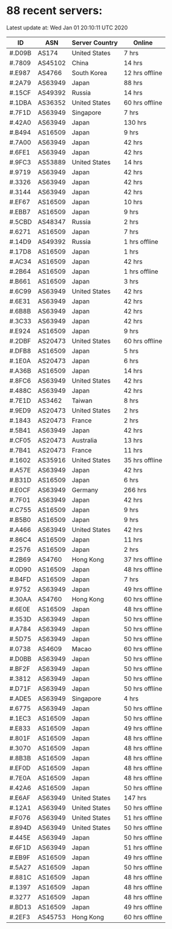 # 88 recent servers:

Latest update at: Wed Jan 01 20:10:11 UTC 2020

| ID | ASN | Server Country | Online |
| -- | --- | -------------- | ------ |
| #.D09B | AS174 | United States | 7 hrs |
| #.7809 | AS45102 | China | 14 hrs |
| #.E987 | AS4766 | South Korea | 12 hrs offline |
| #.2A79 | AS63949 | Japan | 88 hrs |
| #.15CF | AS49392 | Russia | 14 hrs |
| #.1DBA | AS36352 | United States | 60 hrs offline |
| #.7F1D | AS63949 | Singapore | 7 hrs |
| #.42A0 | AS63949 | Japan | 130 hrs |
| #.B494 | AS16509 | Japan | 9 hrs |
| #.7A00 | AS63949 | Japan | 42 hrs |
| #.6FE1 | AS63949 | Japan | 42 hrs |
| #.9FC3 | AS53889 | United States | 14 hrs |
| #.9719 | AS63949 | Japan | 42 hrs |
| #.3326 | AS63949 | Japan | 42 hrs |
| #.3144 | AS63949 | Japan | 42 hrs |
| #.EF67 | AS16509 | Japan | 10 hrs |
| #.EBB7 | AS16509 | Japan | 9 hrs |
| #.5CBD | AS48347 | Russia | 2 hrs |
| #.6271 | AS16509 | Japan | 7 hrs |
| #.14D9 | AS49392 | Russia | 1 hrs offline |
| #.17D8 | AS16509 | Japan | 1 hrs |
| #.AC34 | AS16509 | Japan | 42 hrs |
| #.2B64 | AS16509 | Japan | 1 hrs offline |
| #.B661 | AS16509 | Japan | 3 hrs |
| #.6C99 | AS63949 | United States | 42 hrs |
| #.6E31 | AS63949 | Japan | 42 hrs |
| #.6B8B | AS63949 | Japan | 42 hrs |
| #.3C33 | AS63949 | Japan | 42 hrs |
| #.E924 | AS16509 | Japan | 9 hrs |
| #.2DBF | AS20473 | United States | 60 hrs offline |
| #.DFB8 | AS16509 | Japan | 5 hrs |
| #.1E0A | AS20473 | Japan | 6 hrs |
| #.A36B | AS16509 | Japan | 14 hrs |
| #.8FC6 | AS63949 | United States | 42 hrs |
| #.488C | AS63949 | Japan | 42 hrs |
| #.7E1D | AS3462 | Taiwan | 8 hrs |
| #.9ED9 | AS20473 | United States | 2 hrs |
| #.1843 | AS20473 | France | 2 hrs |
| #.5B41 | AS63949 | Japan | 42 hrs |
| #.CF05 | AS20473 | Australia | 13 hrs |
| #.7B41 | AS20473 | France | 11 hrs |
| #.1602 | AS35916 | United States | 35 hrs offline |
| #.A57E | AS63949 | Japan | 42 hrs |
| #.B31D | AS16509 | Japan | 6 hrs |
| #.E0CF | AS63949 | Germany | 266 hrs |
| #.7F01 | AS63949 | Japan | 42 hrs |
| #.C755 | AS16509 | Japan | 9 hrs |
| #.B5B0 | AS16509 | Japan | 9 hrs |
| #.A466 | AS63949 | United States | 42 hrs |
| #.86C4 | AS16509 | Japan | 11 hrs |
| #.2576 | AS16509 | Japan | 2 hrs |
| #.2B69 | AS4760 | Hong Kong | 37 hrs offline |
| #.0D90 | AS16509 | Japan | 48 hrs offline |
| #.B4FD | AS16509 | Japan | 7 hrs |
| #.9752 | AS63949 | Japan | 49 hrs offline |
| #.30AA | AS4760 | Hong Kong | 60 hrs offline |
| #.6E0E | AS16509 | Japan | 48 hrs offline |
| #.353D | AS63949 | Japan | 50 hrs offline |
| #.A784 | AS63949 | Japan | 50 hrs offline |
| #.5D75 | AS63949 | Japan | 50 hrs offline |
| #.0738 | AS4609 | Macao | 60 hrs offline |
| #.D0BB | AS63949 | Japan | 50 hrs offline |
| #.BF2F | AS63949 | Japan | 50 hrs offline |
| #.3812 | AS63949 | Japan | 50 hrs offline |
| #.D71F | AS63949 | Japan | 50 hrs offline |
| #.ADE5 | AS63949 | Singapore | 4 hrs |
| #.6775 | AS63949 | Japan | 50 hrs offline |
| #.1EC3 | AS16509 | Japan | 50 hrs offline |
| #.E833 | AS16509 | Japan | 49 hrs offline |
| #.801F | AS16509 | Japan | 48 hrs offline |
| #.3070 | AS16509 | Japan | 48 hrs offline |
| #.8B3B | AS16509 | Japan | 48 hrs offline |
| #.EF0D | AS16509 | Japan | 48 hrs offline |
| #.7E0A | AS16509 | Japan | 48 hrs offline |
| #.42A6 | AS16509 | Japan | 50 hrs offline |
| #.E6AF | AS63949 | United States | 147 hrs |
| #.12A1 | AS63949 | United States | 50 hrs offline |
| #.F076 | AS63949 | United States | 51 hrs offline |
| #.894D | AS63949 | United States | 50 hrs offline |
| #.445E | AS63949 | Japan | 50 hrs offline |
| #.6F1D | AS63949 | Japan | 51 hrs offline |
| #.EB9F | AS16509 | Japan | 49 hrs offline |
| #.5A27 | AS16509 | Japan | 50 hrs offline |
| #.881C | AS16509 | Japan | 48 hrs offline |
| #.1397 | AS16509 | Japan | 48 hrs offline |
| #.3277 | AS16509 | Japan | 48 hrs offline |
| #.BD13 | AS16509 | Japan | 49 hrs offline |
| #.2EF3 | AS45753 | Hong Kong | 60 hrs offline |

